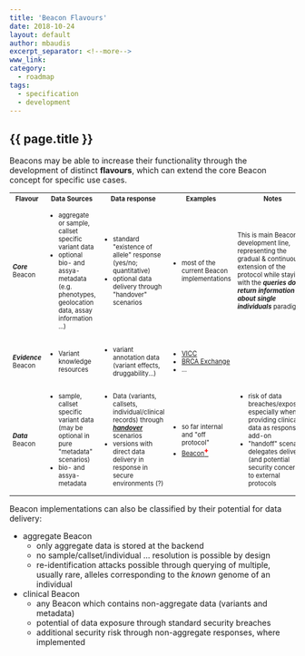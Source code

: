 ```yaml
---
title: 'Beacon Flavours'
date: 2018-10-24
layout: default
author: mbaudis
excerpt_separator: <!--more-->
www_link:
category:
  - roadmap
tags:
  - specification
  - development
---
```


## {{ page.title }}

Beacons may be able to increase their functionality through the development of distinct __flavours__, which can extend the core Beacon concept for specific use cases.

<!--more-->

<table style="width: 100%; font-size: 0.8em;">
<tr>
  <th>Flavour</th><th>Data Sources</th><th>Data response</th><th style="width: 60px;">Examples</th><th>Notes</th>
</tr>
<tr>
  <td><i><b>Core</b></i> Beacon</td>
  <td>
    <ul>
      <li>aggregate or sample, callset specific variant data</li>
      <li>optional bio- and assya-metadata (e.g. phenotypes, geolocation data, assay information ...)</li>
    </ul>
  </td>
  <td>
    <ul>
      <li>standard "existence of allele" response (yes/no; quantitative)</li>
      <li>optional data delivery through "handover" scenarios</li>
    </ul>
  </td>
  <td>
    <ul>
      <li>most of the current Beacon implementations</li>
    </ul>
  </td>
  <td>This is main Beacons development line, representing the gradual & continuous extension of the protocol while staying with the <i><b>queries do not return information about single individuals</b></i> paradigm.</td>
</tr>
<tr>
  <td><i><b>Evidence</b></i> Beacon</td>
  <td>
    <ul>
      <li>Variant knowledge resources</li>
    </ul>
  </td>
  <td>
    <ul>
      <li>variant annotation data (variant effects, druggability...)</li>
    </ul>
  </td>
  <td>
    <ul>
      <li><a href="http://cancervariants.org" target="_blank">VICC</a></li>
      <li><a href="https://brcaexchange.org" target="_blank">BRCA Exchange</a></li>
      <li>...</li>
    </ul></td>
  <td> </td>
</tr>
<tr>
  <td><i><b>Data</b></i> Beacon</td>
  <td>
    <ul>
      <li>sample, callset specific variant data (may be optional in pure "metadata" scenarios)</li>
      <li>bio- and assya-metadata</li>
    </ul>
  </td>
  <td>
    <ul>
      <li>Data (variants, callsets, individual/clinical records) through <a href="/roadmap/handover.html"><i><b>handover</b></i></a> scenarios</li>
      <li>versions with direct data delivery in response in secure environments (?)</li>
    </ul>
  </td>
  <td>
    <ul>
      <li>so far internal and "off protocol"</li>
      <li><a href="http://beacon.progenetix.org">Beacon<span style="vertical-align: super; color: red; font-weight: 800;">+</span></a></li>
    </ul>
  </td>
  <td>
    <ul>
      <li>risk of data breaches/exposure, especially when providing clinical data as response add-on</li>
      <li>"handoff" scenario delegates delivery (and potential security concerns) to external protocols</li>
    </ul>
  </td>
</tr>
</table>

Beacon implementations can also be classified by their potential for data delivery:

* aggregate Beacon
  - only aggregate data is stored at the backend
  - no sample/callset/individual ... resolution is possible by design
  - re-identification attacks possible through querying of multiple, usually rare, alleles corresponding to the _known_ genome of an individual
* clinical Beacon
  - any Beacon which contains non-aggregate data (variants and metadata)
  - potential of data exposure through standard security breaches
  - additional security risk through non-aggregate responses, where implemented
